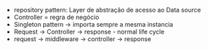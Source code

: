 - repository pattern: Layer de abstração de acesso ao Data source
- Controller = regra de negócio
- Singleton pattern -> importa sempre a mesma instancia
- Request -> Controller -> response - normal life cycle
- request -> middleware -> controller -> response
